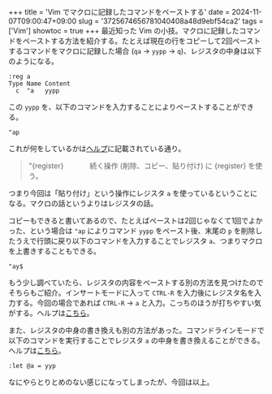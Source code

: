 +++
title = 'Vim でマクロに記録したコマンドをペーストする'
date = 2024-11-07T09:00:47+09:00
slug = '3725674656781040408a48d9ebf54ca2'
tags = ['Vim']
showtoc = true
+++
最近知った Vim の小技。マクロに記録したコマンドをペーストする方法を紹介する。たとえば現在の行をコピーして2回ペーストするコマンドをマクロに記録した場合 (`qa` → `yypp` → `q`)、レジスタの中身は以下のようになる。

```
:reg a
Type Name Content
  c  "a   yypp
```

この `yypp` を、以下のコマンドを入力することによりペーストすることができる。

```
"ap
```

これが何をしているかは<a href="https://vim-jp.org/vimdoc-ja/change.html#quote" target="_blank">ヘルプ</a>に記載されている通り。

> "{register}&nbsp;&nbsp;&nbsp;&nbsp;&nbsp;&nbsp;&nbsp;&nbsp;&nbsp;&nbsp;&nbsp;&nbsp;&nbsp;続く操作 (削除、コピー、貼り付け) に {register} を使う。

つまり今回は「貼り付け」という操作にレジスタ `a` を使っているということになる。マクロの話というよりはレジスタの話。

コピーもできると書いてあるので、たとえばペーストは2回じゃなくて1回でよかった、という場合は `"ap` によりコマンド `yypp` をペースト後、末尾の `p` を削除したうえで行頭に戻り以下のコマンドを入力することでレジスタ `a`、つまりマクロを上書きすることもできる。

```
"ay$
```

もう少し調べていたら、レジスタの内容をペーストする別の方法を見つけたのでそちらもご紹介。インサートモードに入って `CTRL-R` を入力後にレジスタ名を入力する。今回の場合であれば `CTRL-R` → `a` と入力。こっちのほうが打ちやすい気がする。ヘルプは<a href="https://vim-jp.org/vimdoc-ja/insert.html#i_CTRL-R" target="_blank">こちら</a>。

また、レジスタの中身の書き換えも別の方法があった。コマンドラインモードで以下のコマンドを実行することでレジスタ `a` の中身を書き換えることができる。ヘルプは<a href="https://vim-jp.org/vimdoc-ja/eval.html#:let-@" target="_blank">こちら</a>。

```
:let @a = yyp
```

なにやらとりとめのない感じになってしまったが、今回は以上。
